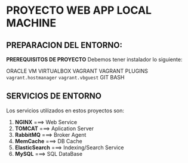 # PROYECTO WEB APP LOCAL MACHINE

## PREPARACION DEL ENTORNO:
**PREREQUISITOS DE PROYECTO** 
Debemos tener instalador lo siguiente:

ORACLE VM VIRTUALBOX
VAGRANT
VAGRANT PLUGINS
    `vagrant.hostmanager`
    `vagrant.vbguest`
GIT BASH

## SERVICIOS DE ENTORNO
Los servicios utilizados en estos proyectos son:
1. **NGINX** ===> Web Service
2. **TOMCAT** ===> Aplication Server
3. **RabbitMQ** ===> Broker Agent
4. **MemCache** ===> DB Cache
5. **ElasticSearch** ===> Indexing/Search Service
6. **MySQL** ===> SQL DataBase

